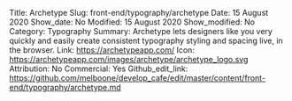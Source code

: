 Title: Archetype
Slug: front-end/typography/archetype
Date: 15 August 2020
Show_date: No
Modified: 15 August 2020
Show_modified: No
Category: Typography
Summary: Archetype lets designers like you very quickly and easily create consistent typography styling and spacing live, in the browser.
Link: https://archetypeapp.com/
Icon: https://archetypeapp.com/images/archetype/archetype_logo.svg
Attribution: No
Commercial: Yes
Github_edit_link: https://github.com/melboone/develop_cafe/edit/master/content/front-end/typography/archetype.md
